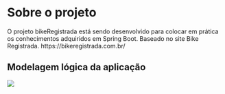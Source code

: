 <h1>Sobre o projeto </h1>

<p> O projeto bikeRegistrada está sendo desenvolvido para colocar em prática os conhecimentos adquiridos em Spring Boot. 
Baseado no site Bike Registrada. https://bikeregistrada.com.br/
</p>


<h2>Modelagem lógica da aplicação</h2>
<img src="https://user-images.githubusercontent.com/41491555/71535916-ce7c5580-28e8-11ea-9bbe-55052a0dafaf.jpg">
